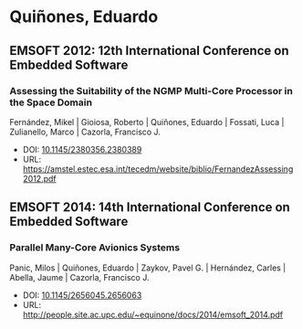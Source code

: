 # Quiñones, Eduardo

## EMSOFT 2012: 12th International Conference on Embedded Software

### Assessing the Suitability of the NGMP Multi-Core Processor in the Space Domain
Fernández, Mikel | Gioiosa, Roberto | Quiñones, Eduardo | Fossati, Luca | Zulianello, Marco | Cazorla, Francisco J.
* DOI: [10.1145/2380356.2380389](https://doi.org/10.1145/2380356.2380389)
* URL: <https://amstel.estec.esa.int/tecedm/website/biblio/FernandezAssessing2012.pdf>

## EMSOFT 2014: 14th International Conference on Embedded Software

### Parallel Many-Core Avionics Systems
Panic, Milos | Quiñones, Eduardo | Zaykov, Pavel G. | Hernández, Carles | Abella, Jaume | Cazorla, Francisco J.
* DOI: [10.1145/2656045.2656063](https://doi.org/10.1145/2656045.2656063)
* URL: <http://people.site.ac.upc.edu/~equinone/docs/2014/emsoft_2014.pdf>

